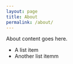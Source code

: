 ```yaml
---
layout: page
title: About
permalink: /about/
---
```


About content goes here.

* A list item
* Another list itemm
